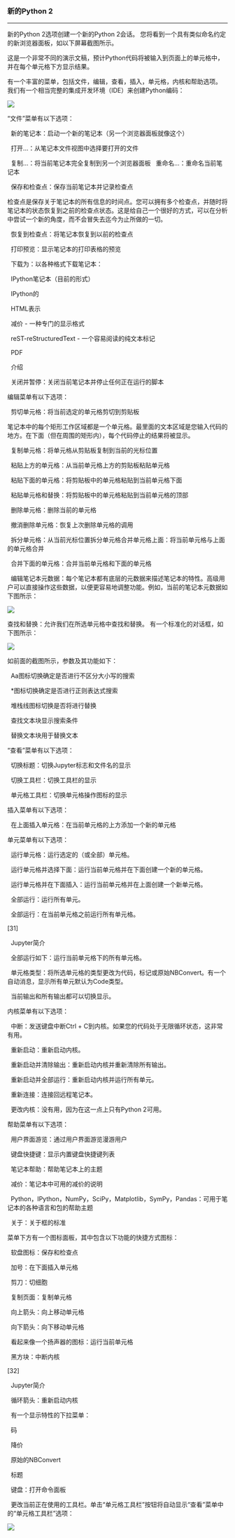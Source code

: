 ### 新的Python 2
****
新的Python 2选项创建一个新的Python 2会话。 您将看到一个具有类似命名约定的新浏览器面板，如以下屏幕截图所示。

这是一个非常不同的演示文稿，预计Python代码将被输入到页面上的单元格中，并在每个单元格下方显示结果。

有一个丰富的菜单，包括文件，编辑，查看，插入，单元格，内核和帮助选项。 我们有一个相当完整的集成开发环境（IDE）来创建Python编码：


![](/assets/25.jpg)

“文件”菜单有以下选项：

  新的笔记本：启动一个新的笔记本（另一个浏览器面板就像这个）

  打开...：从笔记本文件视图中选择要打开的文件

  复制...：将当前笔记本完全复制到另一个浏览器面板
  重命名...：重命名当前笔记本

  保存和检查点：保存当前笔记本并记录检查点
 




检查点是保存关于笔记本的所有信息的时间点。您可以拥有多个检查点，并随时将笔记本的状态恢复到之前的检查点状态。这是给自己一个很好的方式，可以在分析中尝试一个新的角度，而不会冒失去迄今为止所做的一切。

  恢复到检查点：将笔记本恢复到以前的检查点

  打印预览：显示笔记本的打印表格的预览

  下载为：以各种格式下载笔记本：

  IPython笔记本（目前的形式）

  IPython的

  HTML表示

  减价 - 一种专门的显示格式

  reST-reStructuredText - 一个容易阅读的纯文本标记

  PDF

  介绍

  关闭并暂停：关闭当前笔记本并停止任何正在运行的脚本

编辑菜单有以下选项：

  剪切单元格：将当前选定的单元格剪切到剪贴板

笔记本中的每个矩形工作区域都是一个单元格。最里面的文本区域是您输入代码的地方。在下面（但在周围的矩形内），每个代码停止的结果将被显示。

  复制单元格：将单元格从剪贴板复制到当前的光标位置

  粘贴上方的单元格：从当前单元格上方的剪贴板粘贴单元格

  粘贴下面的单元格：将剪贴板中的单元格粘贴到当前单元格下面

  粘贴单元格和替换：将剪贴板中的单元格粘贴到当前单元格的顶部

  删除单元格：删除当前的单元格

  撤消删除单元格：恢复上次删除单元格的调用

  拆分单元格：从当前光标位置拆分单元格合并单元格上面：将当前单元格与上面的单元格合并
 





  合并下面的单元格：合并当前单元格和下面的单元格

  编辑笔记本元数据：每个笔记本都有底层的元数据来描述笔记本的特性。高级用户可以直接操作这些数据，以便更容易地调整功能。例如，当前的笔记本元数据如下图所示：


![](/assets/26.jpg)

查找和替换：允许我们在所选单元格中查找和替换。 有一个标准化的对话框，如下图所示：
 

![](/assets/27.jpg)


如前面的截图所示，参数及其功能如下：

  Aa图标切换确定是否进行不区分大小写的搜索

  *图标切换确定是否进行正则表达式搜索

  堆栈线图标切换是否将进行替换

  查找文本块显示搜索条件

  替换文本块用于替换文本

“查看”菜单有以下选项：

  切换标题：切换Jupyter标志和文件名的显示

  切换工具栏：切换工具栏的显示

  单元格工具栏：切换单元格操作图标的显示

插入菜单有以下选项：

  在上面插入单元格：在当前单元格的上方添加一个新的单元格

单元菜单有以下选项：

  运行单元格：运行选定的（或全部）单元格。

  运行单元格并选择下面：运行当前单元格并在下面创建一个新的单元格。

  运行单元格并在下面插入：运行当前单元格并在上面创建一个新单元格。

  全部运行：运行所有单元。

  全部运行：在当前单元格之前运行所有单元格。
 





[31]

 
Jupyter简介

  全部运行如下：运行当前单元格下的所有单元格。

  单元格类型：将所选单元格的类型更改为代码，标记或原始NBConvert。有一个自动消息，显示所有单元默认为Code类型。

  当前输出和所有输出都可以切换显示。

内核菜单有以下选项：

  中断：发送键盘中断Ctrl + C到内核。如果您的代码处于无限循环状态，这非常有用。

  重新启动：重新启动内核。

  重新启动并清除输出：重新启动内核并重新清除所有输出。

  重新启动并全部运行：重新启动内核并运行所有单元。

  重新连接：连接回远程笔记本。

  更改内核：没有用，因为在这一点上只有Python 2可用。

帮助菜单有以下选项：

  用户界面游览：通过用户界面游览漫游用户

  键盘快捷键：显示内置键盘快捷键列表

  笔记本帮助：帮助笔记本上的主题

  减价：笔记本中可用的减价的说明

  Python，IPython，NumPy，SciPy，Matplotlib，SymPy，Pandas：可用于笔记本的各种语言和包的帮助主题

  关于：关于框的标准

菜单下方有一个图标面板，其中包含以下功能的快捷方式图标：

  软盘图标：保存和检查点

  加号：在下面插入单元格

  剪刀：切细胞

  复制页面：复制单元格

  向上箭头：向上移动单元格

  向下箭头：向下移动单元格

  看起来像一个扬声器的图标：运行当前单元格

  黑方块：中断内核
 





[32]

 
Jupyter简介

  循环箭头：重新启动内核

  有一个显示特性的下拉菜单：

  码

  降价

  原始的NBConvert

  标题

  键盘：打开命令面板

  更改当前正在使用的工具栏。单击“单元格工具栏”按钮将自动显示“查看”菜单中的“单元格工具栏”选项：

![](/assets/28.jpg)



